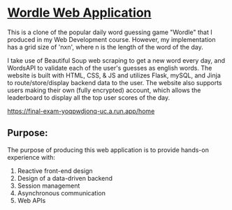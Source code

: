 # [Wordle Web Application](https://final-exam-yoqpwdjonq-uc.a.run.app/home)

This is a clone of the popular daily word guessing game "Wordle" that I produced in my Web Development course. However, my implementation has a grid size of 'nxn', where n is the length of the word of the day.

I take use of Beautiful Soup web scraping to get a new word every day, and WordsAPI to validate each of the user's guesses as english words. The website is built with HTML, CSS, & JS and utilizes Flask, mySQL, and Jinja to route/store/display backend data to the user. The website also supports users making their own (fully encrypted) account, which allows the leaderboard to display all the top user scores of the day.

https://final-exam-yoqpwdjonq-uc.a.run.app/home

## Purpose:

The purpose of producing this web application is to provide hands-on experience with:

1. Reactive front-end design
2. Design of a data-driven backend
3. Session management
4. Asynchronous communication
5. Web APIs
